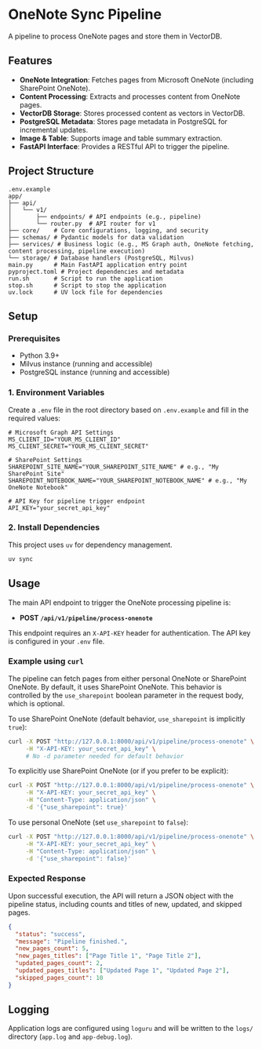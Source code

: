 # OneNote Sync Pipeline

A pipeline to process OneNote pages and store them in VectorDB.

## Features

- **OneNote Integration**: Fetches pages from Microsoft OneNote (including SharePoint OneNote).
- **Content Processing**: Extracts and processes content from OneNote pages.
- **VectorDB Storage**: Stores processed content as vectors in VectorDB.
- **PostgreSQL Metadata**: Stores page metadata in PostgreSQL for incremental updates.
- **Image & Table**: Supports image and table summary extraction.
- **FastAPI Interface**: Provides a RESTful API to trigger the pipeline.

## Project Structure

```
.env.example
app/
├── api/
│   └── v1/
│       ├── endpoints/ # API endpoints (e.g., pipeline)
│       └── router.py  # API router for v1
├── core/    # Core configurations, logging, and security
├── schemas/ # Pydantic models for data validation
├── services/ # Business logic (e.g., MS Graph auth, OneNote fetching, content processing, pipeline execution)
└── storage/ # Database handlers (PostgreSQL, Milvus)
main.py      # Main FastAPI application entry point
pyproject.toml # Project dependencies and metadata
run.sh       # Script to run the application
stop.sh      # Script to stop the application
uv.lock      # UV lock file for dependencies
```

## Setup

### Prerequisites

- Python 3.9+
- Milvus instance (running and accessible)
- PostgreSQL instance (running and accessible)

### 1. Environment Variables

Create a `.env` file in the root directory based on `.env.example` and fill in the required values:

```ini:.env
# Microsoft Graph API Settings
MS_CLIENT_ID="YOUR_MS_CLIENT_ID"
MS_CLIENT_SECRET="YOUR_MS_CLIENT_SECRET"

# SharePoint Settings
SHAREPOINT_SITE_NAME="YOUR_SHAREPOINT_SITE_NAME" # e.g., "My SharePoint Site"
SHAREPOINT_NOTEBOOK_NAME="YOUR_SHAREPOINT_NOTEBOOK_NAME" # e.g., "My OneNote Notebook"

# API Key for pipeline trigger endpoint
API_KEY="your_secret_api_key"
```

### 2. Install Dependencies

This project uses `uv` for dependency management.

```bash
uv sync
```

## Usage

The main API endpoint to trigger the OneNote processing pipeline is:

- **POST `/api/v1/pipeline/process-onenote`**

This endpoint requires an `X-API-KEY` header for authentication. The API key is configured in your `.env` file.

### Example using `curl`

The pipeline can fetch pages from either personal OneNote or SharePoint OneNote. By default, it uses SharePoint OneNote.
This behavior is controlled by the `use_sharepoint` boolean parameter in the request body, which is optional.

To use SharePoint OneNote (default behavior, `use_sharepoint` is implicitly `true`):

```bash
curl -X POST "http://127.0.0.1:8000/api/v1/pipeline/process-onenote" \
     -H "X-API-KEY: your_secret_api_key" \
     # No -d parameter needed for default behavior
```

To explicitly use SharePoint OneNote (or if you prefer to be explicit):

```bash
curl -X POST "http://127.0.0.1:8000/api/v1/pipeline/process-onenote" \
     -H "X-API-KEY: your_secret_api_key" \
     -H "Content-Type: application/json" \
     -d '{"use_sharepoint": true}'
```

To use personal OneNote (set `use_sharepoint` to `false`):

```bash
curl -X POST "http://127.0.0.1:8000/api/v1/pipeline/process-onenote" \
     -H "X-API-KEY: your_secret_api_key" \
     -H "Content-Type: application/json" \
     -d '{"use_sharepoint": false}'
```

### Expected Response

Upon successful execution, the API will return a JSON object with the pipeline status, including counts and titles of new, updated, and skipped pages.

```json
{
  "status": "success",
  "message": "Pipeline finished.",
  "new_pages_count": 5,
  "new_pages_titles": ["Page Title 1", "Page Title 2"],
  "updated_pages_count": 2,
  "updated_pages_titles": ["Updated Page 1", "Updated Page 2"],
  "skipped_pages_count": 10
}
```

## Logging

Application logs are configured using `loguru` and will be written to the `logs/` directory (`app.log` and `app-debug.log`).
